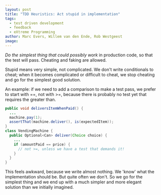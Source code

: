 ```yaml
---
layout: post
title: "TDD Heuristics: Act stupid in implementation"
tags:
  - test driven development
  - feedback
  - eXtreme Programming
author: Marc Evers, Willem van den Ende, Rob Westgeest
image: 
---
```


_Do the simplest thing that could possibly work_ in production code,
so that the test will pass. Cheating and faking are allowed.

Stupid means very simple, not complicated. We don't write
conditionals to cheat; when it becomes complicated or difficult to
cheat, we stop cheating and go for the simplest good solution.

An example: if we need to add a comparison to make a test pass, we prefer
to start with ==, not with >=, because there is probably no test yet 
that requires the greater than.

```java
public void deliversItemWhenPaid() {
  ...
  machine.pay(1);
  assertThat(machine.deliver(), is(expectedItem));
}
class VendingMachine {
  public Optional<Can> deliver(Choice choice) {
    ...
    if (amountPaid == price) { 
      // not >=, unless we have a test that demands it!
    }
  }
}
```

This feels awkward, because we write almost nothing. We 'know' what the implementation should be. 
But quite often we don't. So we go for the simplest thing and we end up with a much simpler 
and more elegant solution than we initially imagined.
